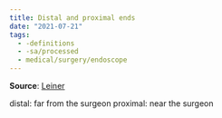 ```yaml
---
title: Distal and proximal ends
date: "2021-07-21"
tags:
  - -definitions
  - -sa/processed
  - medical/surgery/endoscope
---
```


**Source**: [Leiner](leiner.md)

distal: far from the surgeon
proximal: near the surgeon

